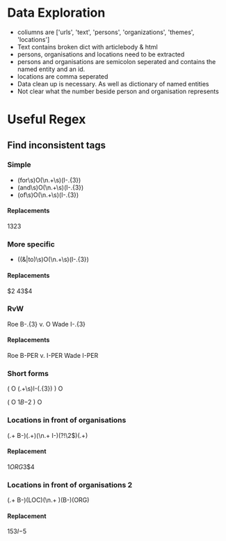 # Data Exploration
- coliumns are ['urls', 'text', 'persons', 'organizations', 'themes',
       'locations']
- Text contains broken dict with articlebody & html
- persons, organisations and locations need to be extracted
- persons and organisations are semicolon seperated and contains the named entity and an id.
- locations are comma seperated
- Data clean up is necessary. As well as dictionary of named entities
- Not clear what the number beside person and organisation represents


# Useful Regex

## Find inconsistent tags

### Simple
- (for\s)O(\n.+\s)(I-.{3})
- (and\s)O(\n.+\s)(I-.{3})
- (of\s)O(\n.+\s)(I-.{3})

#### Replacements
$1$3$2$3

### More specific
- ((&|to)\s)O(\n.+\s)(I-.{3})
#### Replacements
$2 $4$3$4


### RvW

Roe B-.{3}
v. O
Wade I-.{3}

#### Replacements
Roe B-PER
v. I-PER
Wade I-PER


### Short forms
\( O
(.+\s)I-(.{3})
\) O

( O
$1B-$2
) O


### Locations in front of organisations
(.+ B-)(.+)(\n.+ I-)(?!\2$)(.+) 
#### Replacement
$1ORG$3$4

### Locations in front of organisations 2
(.+ B-)(LOC)(\n.+ )(B-)(ORG)
#### Replacement
$1$5$3I-$5